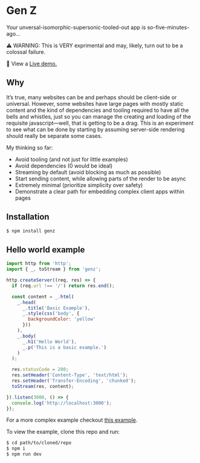 # Gen Z

Your unversal-isomorphic-supersonic-tooled-out app is so-five-minutes-ago...

⚠️ WARNING: This is VERY exprimental and may, likely, turn out to be a colossal failure.

👀 View a [Live demo.](https://skiano.github.io/genz/)

## Why

It’s true, many websites can be and perhaps should be client-side or universal. However, some websites have large pages with mostly static content and the kind of dependencies and tooling required to have all the bells and whistles, just so you can manage the creating and loading of the requisite javascript—well, that is getting to be a drag. This is an experiment to see what can be done by starting by assuming server-side rendering should really be separate some cases.

My thinking so far:

- Avoid tooling (and not just for little examples)
- Avoid dependencies (0 would be ideal)
- Streaming by default (avoid blocking as much as possible)
- Start sending content, while allowing parts of the render to be async
- Extremely minimal (prioritize simplicity over safety)
- Demonstrate a clear path for embedding complex client apps within pages

## Installation

```bash
$ npm install genz
```

## Hello world example

```javascript
import http from 'http';
import { _, toStream } from 'genz';

http.createServer((req, res) => {
  if (req.url !== '/') return res.end();

  const content = _.html(
    _.head(
      _.title('Basic Example'),
      _.style(css('body', {
        backgroundColor: 'yellow'
      }))
    ),
    _.body(
      _.h1('Hello World'),
      _.p('This is a basic example.')
    )
  );

  res.statusCode = 200;
  res.setHeader('Content-Type', 'text/html');
  res.setHeader('Transfer-Encoding', 'chunked');
  toStream(res, content);

}).listen(3000, () => {
  console.log('http://localhost:3000');
});
```

For a more complex example checkout [this example](example/app.mjs).

To view the example, clone this repo and run:

```bash
$ cd path/to/cloned/repo
$ npm i
$ npm run dev
```

